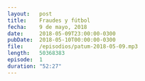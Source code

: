 ```yaml
---
layout:   post
title:    Fraudes y fútbol
fecha:    9 de mayo, 2018
date:     2018-05-09T23:00:00-0300
pubDate:  2018-05-10T00:00:00-0300
file:     /episodios/patum-2018-05-09.mp3
length:   50368383
episode:  1
duration: "52:27"
---
```

